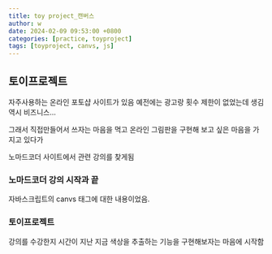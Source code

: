 ```yaml
---
title: toy project_캔버스
author: w
date: 2024-02-09 09:53:00 +0800
categories: [practice, toyproject]
tags: [toyproject, canvs, js]
---
```


## 토이프로젝트

자주사용하는 온라인 포토샵 사이트가 있음
예전에는 광고랑 횟수 제한이 없었는데 생김
역시 비즈니스...

그래서 직접만들어서 쓰자는 마음을 먹고
온라인 그림판을 구현해 보고 싶은 마음을 가지고 있다가

노마드코더 사이트에서 관련 강의를 찾게됨

### 노마드코더 강의 시작과 끝

자바스크립트의 canvs 태그에 대한 내용이었음.

### 토이프로젝트

강의를 수강한지 시간이 지난 지금
색상을 추출하는 기능을 구현해보자는 마음에 시작함

